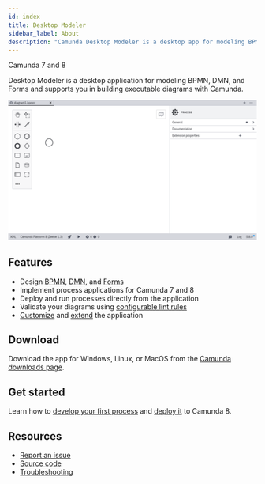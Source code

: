 ```yaml
---
id: index
title: Desktop Modeler
sidebar_label: About
description: "Camunda Desktop Modeler is a desktop app for modeling BPMN, DMN, and Forms, compatible with Camunda 7 and Camunda 8."
---
```


<span class="badge badge--cloud">Camunda 7 and 8</span>

Desktop Modeler is a desktop application for modeling BPMN, DMN, and Forms and supports you in building executable diagrams with Camunda.

![Desktop Modeler Screenshot](./img/new-diagram.png)

## Features

- Design [BPMN](../bpmn/bpmn.md), [DMN](../dmn/dmn.md), and [Forms](../forms/camunda-forms-reference.md)
- Implement process applications for Camunda 7 and 8
- Deploy and run processes directly from the application
- Validate your diagrams using [configurable lint rules](https://github.com/camunda/camunda-modeler-custom-linter-rules-plugin)
- [Customize](./flags/flags.md) and [extend](./plugins/plugins.md) the application

## Download

Download the app for Windows, Linux, or MacOS from the [Camunda downloads page](https://camunda.com/download/modeler/).

## Get started

Learn how to [develop your first process](./model-your-first-diagram.md) and [deploy it](./connect-to-camunda-platform-8.md) to Camunda 8.

## Resources

- [Report an issue](https://github.com/camunda/camunda-modeler/issues)
- [Source code](https://github.com/camunda/camunda-modeler)
- [Troubleshooting](./troubleshooting.md)
